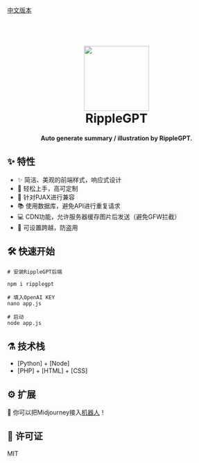 [中文版本](https://github.com/)

<h1 align="center">
  <br>
  <a href="https://hiripple.com/" alt="logo" ><img src="https://raw.githubusercontent.com/CelestialRipple/AI-Summary/main/icon-min.svg" width="150"/></a>
  <br>
  RippleGPT
  <br>
</h1>
<h4 align="center">Auto generate summary / illustration by RippleGPT.</h4>


## :sparkles: 特性
* ✨ 简洁、美观的前端样式，响应式设计
* 👋 轻松上手，高可定制
* 💾 针对PJAX进行兼容
* 📚 使用数据库，避免API进行重复请求
* 💻 CDN功能，允许服务器缓存图片后发送（避免GFW拦截）
* 🔐 可设置跨越，防盗用

## :hammer_and_wrench: 快速开始 


```shell
# 安装RippleGPT后端
 
npm i ripplegpt

# 填入OpenAI KEY
nano app.js

# 启动
node app.js
```

## :alembic: 技术栈

* [Python] + [Node]
* [PHP] + [HTML] + [CSS]

## :gear: 扩展
🤖️ 你可以把Midjourney接入[机器人](https://github.com/CelestialRipple/Midjourney-bot)！

## :scroll: 许可证

MIT
